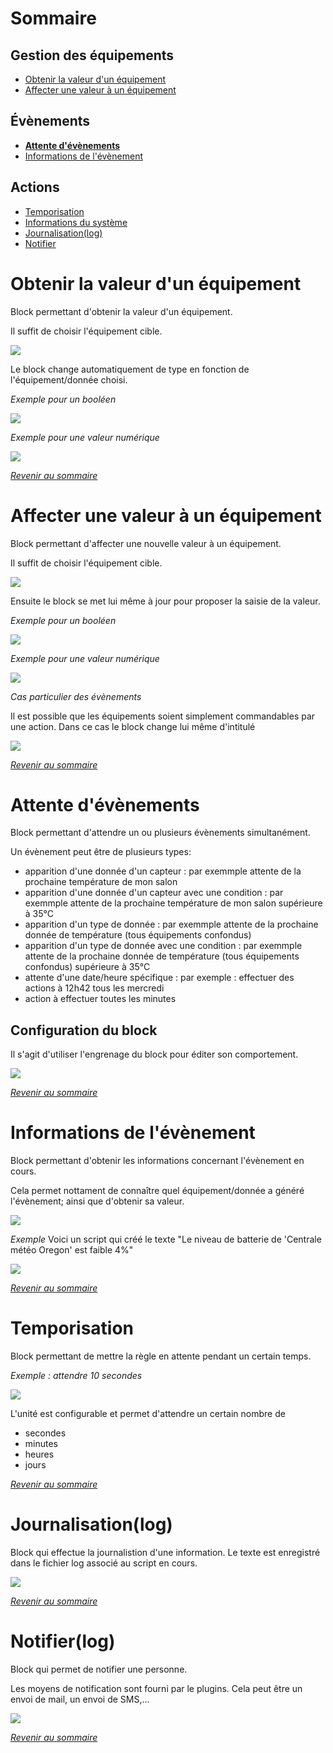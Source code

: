 # <a name="sommaire"></a>Sommaire

## Gestion des équipements

 * [Obtenir la valeur d'un équipement](#obtenir-la-valeur-dun-equipement)
 * [Affecter une valeur à un équipement](#affecter-une-valeur-a-un-equipement)

## Évènements

 * [**Attente d'évènements**](#yadoms_wait_for_event)
 * [Informations de l'évènement](#yadoms_wait_for_event_result)

## Actions

 * [Temporisation](#yadoms_sleep)
 * [Informations du système](#yadoms_get_info)
 * [Journalisation(log)](#yadoms_log)
 * [Notifier](#yadoms_notification_simple)




# <a name="keyword-value-get"></a>Obtenir la valeur d'un équipement

Block permettant d'obtenir la valeur d'un équipement.

Il suffit de choisir l'équipement cible.

![](/this/keyword_get_simple.png)

Le block change automatiquement de type en fonction de l'équipement/donnée choisi.

*Exemple pour un booléen*

![](/this/keyword_get_boolean.png)

*Exemple pour une valeur numérique*

![](/this/keyword_get_value.png)

*[Revenir au sommaire](#sommaire)*

# <a name="keyword-value-set"></a>Affecter une valeur à un équipement

Block permettant d'affecter une nouvelle valeur à un équipement.

Il suffit de choisir l'équipement cible.

![](/this/keyword_set_simple.png)

Ensuite le block se met lui même à jour pour proposer la saisie de la valeur.


*Exemple pour un booléen*

![](/this/keyword_set_boolean.png)

*Exemple pour une valeur numérique*

![](/this/keyword_set_value.png)

*Cas particulier des évènements*

Il est possible que les équipements soient simplement commandables par une action.
Dans ce cas le block change lui même d'intitulé

![](/this/keyword_set_action.png)


*[Revenir au sommaire](#sommaire)*



# <a name="yadoms_wait_for_event"></a>**Attente d'évènements**

Block permettant d'attendre un ou plusieurs évènements simultanément.

Un évènement peut être de plusieurs types:
 * apparition d'une donnée d'un capteur : par exemmple attente de la prochaine température de mon salon
 * apparition d'une donnée d'un capteur avec une condition : par exemmple attente de la prochaine température de mon salon supérieure à 35°C
 * apparition d'un type de donnée : par exemmple attente de la prochaine donnée de température (tous équipements confondus)
 * apparition d'un type de donnée avec une condition : par exemmple attente de la prochaine donnée de température (tous équipements confondus) supérieure à 35°C
 * attente d'une date/heure spécifique : par exemple : effectuer des actions à 12h42 tous les mercredi
 * action à effectuer toutes les minutes

## Configuration du block

Il s'agit d'utiliser l'engrenage du block pour éditer son comportement.
 
![](/this/wait-for-event-data.gif)



*[Revenir au sommaire](#sommaire)*

# <a name="yadoms_wait_for_event_result"></a>Informations de l'évènement

Block permettant d'obtenir les informations concernant l'évènement en cours.

Cela permet nottament de connaître quel équipement/donnée a généré l'évènement; ainsi que d'obtenir sa valeur.

![](/this/wait_for_event_result.png)

*Exemple*
Voici un script qui créé le texte "Le niveau de batterie de 'Centrale météo Oregon' est faible 4%"

![](/this/wait_for_event_result_exemple.png)

*[Revenir au sommaire](#sommaire)*







# <a name="yadoms_sleep"></a>Temporisation


Block permettant de mettre la règle en attente pendant un certain temps.

*Exemple : attendre 10 secondes*

![](/this/yadoms_sleep.png)

L'unité est configurable et permet d'attendre un certain nombre de
 * secondes
 * minutes
 * heures
 * jours

*[Revenir au sommaire](#sommaire)*

# <a name="yadoms_log"></a>Journalisation(log)

Block qui effectue la journalistion d'une information.
Le texte est enregistré dans le fichier log associé au script en cours.

![](/this/yadoms_log.png)

*[Revenir au sommaire](#sommaire)*

# <a name="yadoms_notification_simple"></a>Notifier(log)

Block qui permet de notifier une personne.

Les moyens de notification sont fourni par le plugins.
Cela peut être un envoi de mail, un envoi de SMS,...

![](/this/yadoms_notification_simple.png)

*[Revenir au sommaire](#sommaire)*


